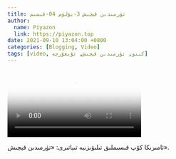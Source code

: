 ```yaml
---
title: تۈرمىدىن قېچىش 3-بۆلۈم 04-قىسىم
author:
  name: Piyazon
  link: https://piyazon.top
date: 2021-09-10 13:04:00 +0800
categories: [Blogging, Video]
tags: [video, كىنو, تۈرمىدىن قېچىش, ئۇيغۇرچە]
---
```


<style>
@import url(/assets/css/uyghur.css);
</style>

<video id="player" class="weixin_video" playsinline controls poster="https://gitlab.com/Alimjoo/cdn_img/-/raw/main/movie/pb/pb3.jpg"
  wxv="wxv_2125789883330854912" src="">

  <track kind="captions" label="English&Chinese" src="https://piyazon.top/storage/assets/subtitles/pb/s03e04.vtt" srclang="en&zh-CN"   />
</video>

ئامىرىكا كۆپ قىسىملىق تىلىۋىزىيە تىياتىرى: «تۈرمىدىن قېچىش».
